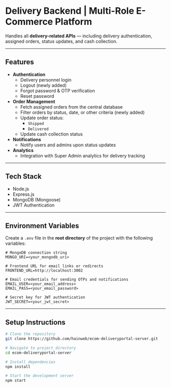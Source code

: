 # Delivery Backend | Multi-Role E-Commerce Platform

Handles all **delivery-related APIs** — including delivery authentication, assigned orders, status updates, and cash collection.

---

## Features

- **Authentication**
  - Delivery personnel login
  - Logout (newly added)
  - Forgot password & OTP verification
  - Reset password
- **Order Management**
  - Fetch assigned orders from the central database
  - Filter orders by status, date, or other criteria (newly added)
  - Update order status:
    - `Shipped`
    - `Delivered`
  - Update cash collection status
- **Notifications**
  - Notify users and admins upon status updates
- **Analytics**
  - Integration with Super Admin analytics for delivery tracking

---

## Tech Stack

- Node.js
- Express.js
- MongoDB (Mongoose)
- JWT Authentication

---

## Environment Variables

Create a `.env` file in the **root directory** of the project with the following variables:

```env
# MongoDB connection string
MONGO_URI=<your_mongodb_uri>

# Frontend URL for email links or redirects
FRONTEND_URL=http://localhost:3002

# Email credentials for sending OTPs and notifications
EMAIL_USER=<your_email_address>
EMAIL_PASS=<your_email_password>

# Secret key for JWT authentication
JWT_SECRET=<your_jwt_secret>

```
---

## Setup Instructions

```bash
# Clone the repository
git clone https://github.com/hainweb/ecom-deliveryportal-server.git

# Navigate to project directory
cd ecom-deliveryportal-server

# Install dependencies
npm install

# Start the development server
npm start